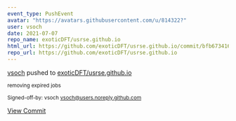 ```yaml
---
event_type: PushEvent
avatar: "https://avatars.githubusercontent.com/u/814322?"
user: vsoch
date: 2021-07-07
repo_name: exoticDFT/usrse.github.io
html_url: https://github.com/exoticDFT/usrse.github.io/commit/bfb673416bfd617a41e675893ae5c557da9d25c4
repo_url: https://github.com/exoticDFT/usrse.github.io
---
```


<a href='https://github.com/vsoch' target='_blank'>vsoch</a> pushed to <a href='https://github.com/exoticDFT/usrse.github.io' target='_blank'>exoticDFT/usrse.github.io</a>

<small>removing expired jobs

Signed-off-by: vsoch <vsoch@users.noreply.github.com></small>

<a href='https://github.com/exoticDFT/usrse.github.io/commit/bfb673416bfd617a41e675893ae5c557da9d25c4' target='_blank'>View Commit</a>